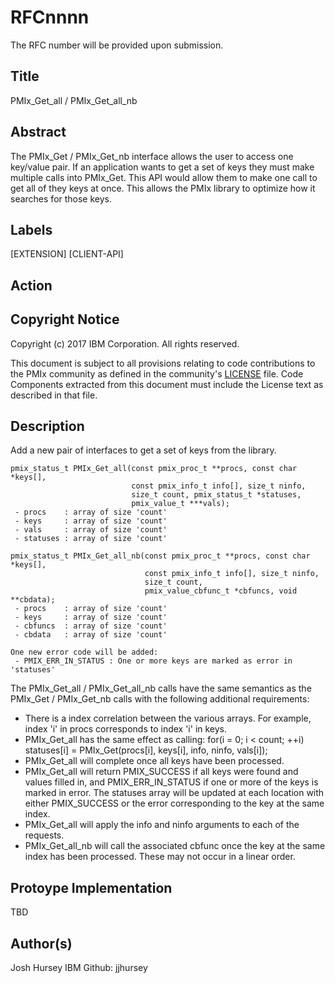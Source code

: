 # RFCnnnn
The RFC number will be provided upon submission.

## Title
PMIx_Get_all / PMIx_Get_all_nb

## Abstract
The PMIx_Get / PMIx_Get_nb interface allows the user to access one key/value pair. If an application wants to get a set of keys they must make multiple calls into PMIx_Get. This API would allow them to make one call to get all of they keys at once. This allows the PMIx library to optimize how it searches for those keys.

## Labels
[EXTENSION] [CLIENT-API]

## Action


## Copyright Notice
Copyright (c) 2017      IBM Corporation.  All rights reserved.

This document is subject to all provisions relating to code contributions to the PMIx community as defined in the community's [LICENSE](https://github.com/pmix/RFCs/tree/master/LICENSE) file. Code Components extracted from this document must include the License text as described in that file.

## Description
Add a new pair of interfaces to get a set of keys from the library.

```
pmix_status_t PMIx_Get_all(const pmix_proc_t **procs, const char *keys[],
                           const pmix_info_t info[], size_t ninfo,
                           size_t count, pmix_status_t *statuses,
                           pmix_value_t ***vals);
 - procs    : array of size 'count'
 - keys     : array of size 'count'
 - vals     : array of size 'count'
 - statuses : array of size 'count'

pmix_status_t PMIx_Get_all_nb(const pmix_proc_t **procs, const char *keys[],
                              const pmix_info_t info[], size_t ninfo,
                              size_t count,
                              pmix_value_cbfunc_t *cbfuncs, void **cbdata);
 - procs    : array of size 'count'
 - keys     : array of size 'count'
 - cbfuncs  : array of size 'count'
 - cbdata   : array of size 'count'

One new error code will be added:
 - PMIX_ERR_IN_STATUS : One or more keys are marked as error in 'statuses'
```

The PMIx_Get_all / PMIx_Get_all_nb calls have the same semantics as the PMIx_Get / PMIx_Get_nb calls with the following additional requirements:
 - There is a index correlation between the various arrays. For example, index 'i' in procs corresponds to index 'i' in keys.
 - PMIx_Get_all has the same effect as calling:
   for(i = 0; i < count; ++i)
      statuses[i] = PMIx_Get(procs[i], keys[i], info, ninfo, vals[i]);
 - PMIx_Get_all will complete once all keys have been processed.
 - PMIx_Get_all will return PMIX_SUCCESS if all keys were found and values filled in, and PMIX_ERR_IN_STATUS if one or more of the keys is marked in error. The statuses array will be updated at each location with either PMIX_SUCCESS or the error corresponding to the key at the same index.
 - PMIx_Get_all will apply the info and ninfo arguments to each of the requests.
 - PMIx_Get_all_nb will call the associated cbfunc once the key at the same index has been processed. These may not occur in a linear order.

## Protoype Implementation
TBD

## Author(s)
Josh Hursey
IBM
Github: jjhursey
